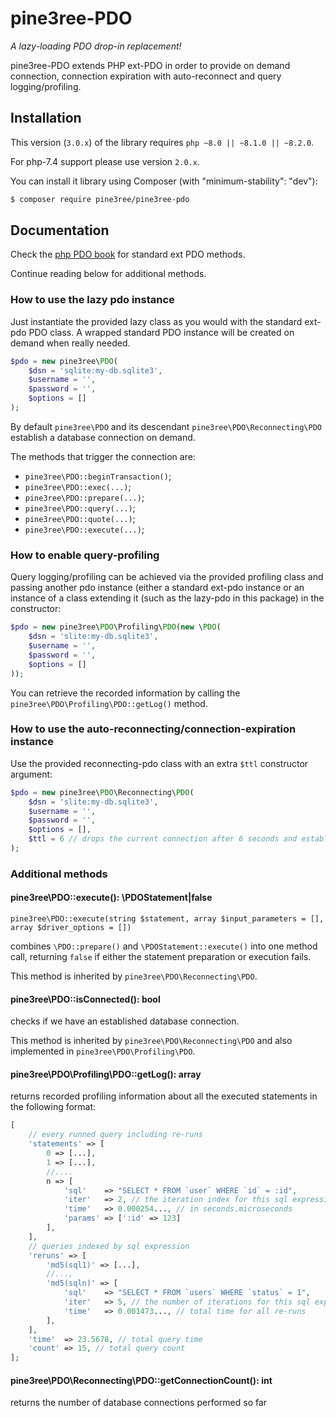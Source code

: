 # pine3ree-PDO

*A lazy-loading PDO drop-in replacement!*

pine3ree-PDO extends PHP ext-PDO in order to provide on demand connection, connection
expiration with auto-reconnect and query logging/profiling.


## Installation

This version (`3.0.x`) of the library requires `php ~8.0 || ~8.1.0 || ~8.2.0`.

For php-7.4 support please use version `2.0.x`.

You can install it library using Composer (with "minimum-stability": "dev"):

```bash
$ composer require pine3ree/pine3ree-pdo
```

## Documentation

Check the [php PDO book](https://www.php.net/manual/en/book.pdo.php) for standard ext PDO methods.

Continue reading below for additional methods.

### How to use the lazy pdo instance

Just instantiate the provided lazy class as you would with the standard ext-pdo
PDO class. A wrapped standard PDO instance will be created on demand when really needed.

```php
$pdo = new pine3ree\PDO(
    $dsn = 'sqlite:my-db.sqlite3',
    $username = '',
    $password = '',
    $options = []
);
```

By default `pine3ree\PDO` and its descendant `pine3ree\PDO\Reconnecting\PDO` establish a
database connection on demand.

The methods that trigger the connection are:

- `pine3ree\PDO::beginTransaction()`;
- `pine3ree\PDO::exec(...)`;
- `pine3ree\PDO::prepare(...)`;
- `pine3ree\PDO::query(...)`;
- `pine3ree\PDO::quote(...)`;
- `pine3ree\PDO::execute(...)`;


### How to enable query-profiling

Query logging/profiling can be achieved via the provided profiling class and passing
another pdo instance (either a standard ext-pdo instance or an instance of a class
extending it (such as the lazy-pdo in this package) in the constructor:
```php
$pdo = new pine3ree\PDO\Profiling\PDO(new \PDO(
    $dsn = 'slite:my-db.sqlite3',
    $username = '',
    $password = '',
    $options = []
));
```
You can retrieve the recorded information by calling the `pine3ree\PDO\Profiling\PDO::getLog()` method.


### How to use the auto-reconnecting/connection-expiration instance

Use the provided reconnecting-pdo class with an extra `$ttl` constructor argument:

```php
$pdo = new pine3ree\PDO\Reconnecting\PDO(
    $dsn = 'slite:my-db.sqlite3',
    $username = '',
    $password = '',
    $options = [],
    $ttl = 6 // drops the current connection after 6 seconds and establish a new one on demand
);
```


### Additional methods

#### pine3ree\PDO::execute(): \PDOStatement|false
```
pine3ree\PDO::execute(string $statement, array $input_parameters = [], array $driver_options = [])
```
combines `\PDO::prepare()` and `\PDOStatement::execute()` into one method call,
returning `false` if either the statement preparation or execution fails.

This method is inherited by `pine3ree\PDO\Reconnecting\PDO`.

#### pine3ree\PDO::isConnected(): bool

checks if we have an established database connection.

This method is inherited by `pine3ree\PDO\Reconnecting\PDO` and also implemented in `pine3ree\PDO\Profiling\PDO`.

#### pine3ree\PDO\Profiling\PDO::getLog(): array
returns recorded profiling information about all the executed statements in the
following format:
```php
[
    // every runned query including re-runs
    'statements' => [
        0 => [...],
        1 => [...],
        //....
        n => [
            'sql'    => "SELECT * FROM `user` WHERE `id` = :id",
            'iter'   => 2, // the iteration index for this sql expression
            'time'   => 0.000254..., // in seconds.microseconds
            'params' => [':id' => 123]
        ],
    ],
    // queries indexed by sql expression
    'reruns' => [
        'md5(sql1)' => [...],
        //...,
        'md5(sqln)' => [
            'sql'    => "SELECT * FROM `users` WHERE `status` = 1",
            'iter'   => 5, // the number of iterations for this sql expression
            'time'   => 0.001473..., // total time for all re-runs
        ],
    ],
    'time'  => 23.5678, // total query time
    'count' => 15, // total query count
];
```
#### pine3ree\PDO\Reconnecting\PDO::getConnectionCount(): int
returns the number of database connections performed so far

